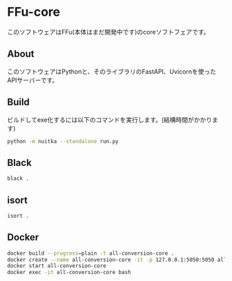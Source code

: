 # FFu-core

このソフトウェアはFFu(本体はまだ開発中です)のcoreソフトフェアです。

## About

このソフトウェアはPythonと、そのライブラリのFastAPI、Uvicornを使ったAPIサーバーです。

## Build

ビルドしてexe化するには以下のコマンドを実行します。(結構時間がかかります)

``` bash
python -m nuitka --standalone run.py
```

## Black

``` bash
black .
```

## isort

``` bash
isort .
```

## Docker

``` bash
docker build --progress=plain -t all-conversion-core .
docker create --name all-conversion-core -it -p 127.0.0.1:5050:5050 all-conversion-core
docker start all-conversion-core
docker exec -it all-conversion-core bash
```

